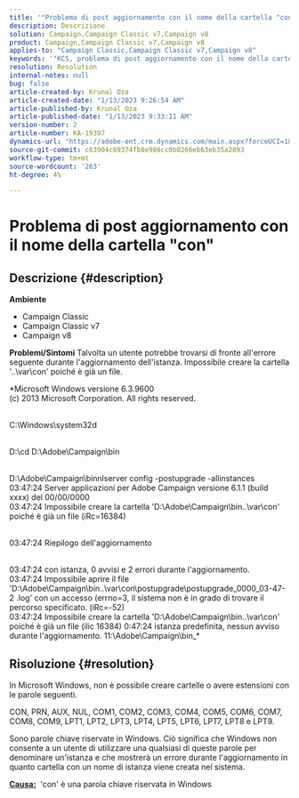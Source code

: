 ```yaml
---
title: '"Problema di post aggiornamento con il nome della cartella "con"'
description: Descrizione
solution: Campaign,Campaign Classic v7,Campaign v8
product: Campaign,Campaign Classic v7,Campaign v8
applies-to: "Campaign Classic,Campaign Classic v7,Campaign v8"
keywords: '"KCS, problema di post aggiornamento con il nome della cartella "con""'
resolution: Resolution
internal-notes: null
bug: false
article-created-by: Krunal Oza
article-created-date: "1/13/2023 9:26:54 AM"
article-published-by: Krunal Oza
article-published-date: "1/13/2023 9:33:11 AM"
version-number: 2
article-number: KA-19397
dynamics-url: "https://adobe-ent.crm.dynamics.com/main.aspx?forceUCI=1&pagetype=entityrecord&etn=knowledgearticle&id=1c1b8969-2493-ed11-aad1-6045bd006793"
source-git-commit: c63904c69374fb0e986cc0b0266eb63eb35a2893
workflow-type: tm+mt
source-wordcount: '263'
ht-degree: 4%

---
```


# Problema di post aggiornamento con il nome della cartella &quot;con&quot;

## Descrizione {#description}

<b>Ambiente</b>
- Campaign Classic
- Campaign Classic v7
- Campaign v8



<b>Problemi/Sintomi</b>
Talvolta un utente potrebbe trovarsi di fronte all&#39;errore seguente durante l&#39;aggiornamento dell&#39;istanza. Impossibile creare la cartella &#39;..\var\con&#39; poiché è già un file.

*Microsoft Windows versione 6.3.9600
<br>(c) 2013 Microsoft Corporation. All rights reserved. 

<br>C:\Windows\system32d 

<br>D:\cd D:\Adobe\Campaign\bin 

<br>D:\Adobe\Campaign\binnlserver config -postupgrade -allinstances
<br>03:47:24 Server applicazioni per Adobe Campaign versione 6.1.1 (build xxxx) del 00/00/0000
<br>03:47:24 Impossibile creare la cartella &#39;D:\Adobe\Campaign\bin\..\var\con&#39; poiché è già un file (iRc=16384) 

<br>03:47:24 Riepilogo dell&#39;aggiornamento

<br>03:47:24 con istanza, 0 avvisi e 2 errori durante l&#39;aggiornamento.
<br>03:47:24 Impossibile aprire il file &#39;D:\Adobe\Campaign\bin\..\var\con\postupgrade\postupgrade_0000_03-47-2 .log&#39; con un accesso (errno=3, il sistema non è in grado di trovare il percorso specificato. (iRc=-52)
<br>03:47:24 Impossibile creare la cartella &#39;D:\Adobe\Campaign\bin\..\var\con&#39; poiché è già un file (ilic 16384) 0:47:24 istanza predefinita, nessun avviso durante l&#39;aggiornamento. 11:\Adobe\Campaign\bin_*

## Risoluzione {#resolution}


In Microsoft Windows, non è possibile creare cartelle o avere estensioni con le parole seguenti.

CON, PRN, AUX, NUL, COM1, COM2, COM3, COM4, COM5, COM6, COM7, COM8, COM9, LPT1, LPT2, LPT3, LPT4, LPT5, LPT6, LPT7, LPT8 e LPT9.

Sono parole chiave riservate in Windows. Ciò significa che Windows non consente a un utente di utilizzare una qualsiasi di queste parole per denominare un&#39;istanza e che mostrerà un errore durante l&#39;aggiornamento in quanto cartella con un nome di istanza viene creata nel sistema.



<b><u>Causa:</u></b>  &#39;con&#39; è una parola chiave riservata in Windows
